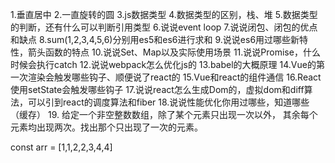 1.垂直居中
2.一直旋转的圆
3.js数据类型
4.数据类型的区别，栈、堆
5.数据类型的判断，还有什么可以判断引用类型
6.说说event loop
7.说说闭包、闭包的优点和缺点
8.sum(1,2,3,4,5,6)分别用es5和es6进行求和
9.说说es6用过哪些新特性，箭头函数的特点
10.说说Set、Map以及实际使用场景
11.说说Promise，什么时候会执行catch
12.说说webpack怎么优化js的
13.babel的大概原理
14.Vue的第一次渲染会触发哪些钩子、顺便说了react的
15.Vue和react的组件通信
16.React使用setState会触发哪些钩子
17.说说react怎么生成Dom的，虚拟dom和diff算法，可以引到react的调度算法和fiber
18.说说性能优化你用过哪些，知道哪些（缓存）
19. 给定一个非空整数数组，除了某个元素只出现一次以外，
    其余每个元素均出现两次。找出那个只出现了一次的元素。

const arr = [1,1,2,2,3,4,4]